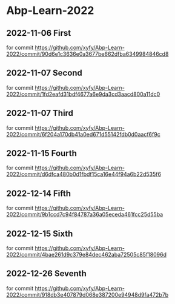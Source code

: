 # Abp-Learn-2022

## 2022-11-06 First

for commit <https://github.com/xyfy/Abp-Learn-2022/commit/90d6e1c3636e0a3677be662dfba6349984846cd8>

## 2022-11-07 Second

for commit <https://github.com/xyfy/Abp-Learn-2022/commit/1fd2eafd31bdf4677a6e9da3cd3aacd800a11dc0>

## 2022-11-07 Third

for commit <https://github.com/xyfy/Abp-Learn-2022/commit/6f204a170db41a0ed671d55142fdb0d0aacf6f9c>

## 2022-11-15 Fourth

for commit <https://github.com/xyfy/Abp-Learn-2022/commit/d6dfca480b0d1fbdf15ca16e44f94a6b22d535f6>

## 2022-12-14 Fifth

for commit <https://github.com/xyfy/Abp-Learn-2022/commit/9b1ccd7c94f84787a36a05eceda461fcc25d55ba>

## 2022-12-15 Sixth

for commit <https://github.com/xyfy/Abp-Learn-2022/commit/4bae261d9c379e84dec462aba72505c85f18096d>

## 2022-12-26 Seventh

for commit <https://github.com/xyfy/Abp-Learn-2022/commit/918db3e407879d068e387200e94948d9fa472b7b>

